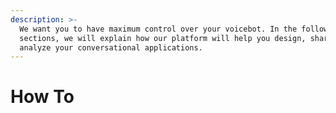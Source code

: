 ```yaml
---
description: >-
  We want you to have maximum control over your voicebot. In the following
  sections, we will explain how our platform will help you design, share, and
  analyze your conversational applications.
---
```


# How To


